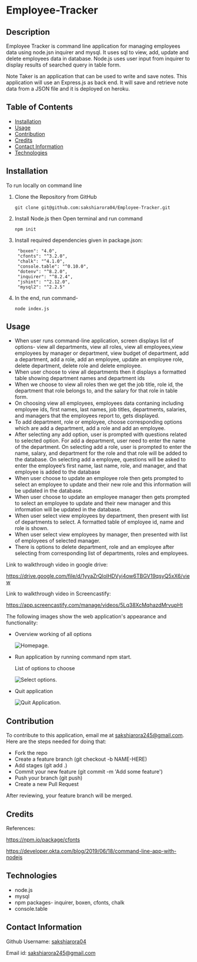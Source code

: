 # Employee-Tracker
## Description

Employee Tracker is command line application for managing employees data using node.jsn inquirer and mysql. It uses sql to view, add, update and delete employees data in database. Node.js uses user input from inquirer to display results of searched query in table form.


 Note Taker is an application that can be used to write and save notes. This application will use an Express.js as back end. It will save and retrieve note data from a JSON file and it is deployed on heroku. 

## Table of Contents

- [Installation](#installation)
- [Usage](#usage)
- [Contribution](#contribution)
- [Credits](#credits)
- [Contact Information](#contact-information) 
- [Technologies](#technologies) 

## Installation

To run locally on command line
1. Clone the Repository from GitHub
   ```
   git clone git@github.com:sakshiarora04/Employee-Tracker.git
   ```
2. Install Node.js then Open terminal and run command
   ```
   npm init
   ```
3. Install required dependencies given in package.json:

   ```
    "boxen": "4.0",
    "cfonts": "^3.2.0",
    "chalk": "^4.1.0",
    "console.table": "^0.10.0",
    "dotenv": "^8.2.0",
    "inquirer": "^8.2.4",
    "jshint": "^2.12.0",
    "mysql2": "^2.2.5"

   ```
4. In the end, run command-
   ```
   node index.js

   ```


## Usage

* When user runs command-line application, screen displays list of options- view all departments, view all roles, view all employees,view employees by manager or department, view budget of department, add a department, add a role, add an employee, update an employee role, delete department, delete role and delete employee.
* When user choose to view all departments then it displays a formatted table showing department names and department ids
* When we choose to view all roles then we get the job title, role id, the department that role belongs to, and the salary for that role in table form.
* On choosing view all employees, employees data contaning including employee ids, first names, last names, job titles, departments, salaries, and managers that the employees report to, gets displayed.
* To add department, role or employee, choose corresponding options which are add a department, add a role and add an employee.
* After selecting any add option, user is prompted with questions related to selected option. For add a department, user need to enter the name of the department. On selecting add a role, user is prompted to enter the name, salary, and department for the role and that role will be added to the database. On selecting add a employee, questions will be asked to enter the employee’s first name, last name, role, and manager, and that employee is added to the database
* When user choose to update an employee role then gets prompted to select an employee to update and their new role and this information will be updated in the database.
* When user choose to update an employee manager then gets prompted to select an employee to update and their new manager and this information will be updated in the database.
* When user select view employees by department, then present with list of departments to select. A formatted table of employee id, name and role is shown.
* When user select view employees by manager, then presented with list of employees of selected manager.
* There is options to delete department, role and an employee after selecting from corresponding list of departments, roles and employees.

Link to walkthrough video in google drive:

https://drive.google.com/file/d/1yyaZrQlolHDVyj4ow6TBGV19qsyQ5xX6/view

Link to walkthrough video in Screencastify:

https://app.screencastify.com/manage/videos/5Lq38XcMqhazdMrvupHt

The following images show the web application's appearance and functionality:

* Overview working of all options

    ![Homepage.](./assets/images/overview.gif)

* Run application by running command npm start. 

    List of options to choose

    ![Select options.](./assets/images/select%20options.gif)

* Quit application

    ![Quit Application.](./assets/images/Quit.gif)

## Contribution

To contribute to this application, email me at sakshiarora245@gmail.com.
Here are the steps needed for doing that:

- Fork the repo
- Create a feature branch (git checkout -b NAME-HERE)
- Add stages (git add .)
- Commit your new feature (git commit -m 'Add some feature')
- Push your branch (git push)
- Create a new Pull Request

After reviewing, your feature branch will be merged.

## Credits

References:

https://npm.io/package/cfonts

https://developer.okta.com/blog/2019/06/18/command-line-app-with-nodejs

## Technologies

- node.js
- mysql
- npm packages- inquirer, boxen, cfonts, chalk
- console.table

## Contact Information

Github Username: [sakshiarora04](https://github.com/sakshiarora04)

Email id: sakshiarora245@gmail.com


